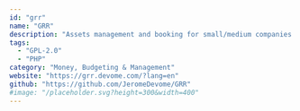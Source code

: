 ```yaml
---
id: "grr"
name: "GRR"
description: "Assets management and booking for small/medium companies."
tags:
  - "GPL-2.0"
  - "PHP"
category: "Money, Budgeting & Management"
website: "https://grr.devome.com/?lang=en"
github: "https://github.com/JeromeDevome/GRR"
#image: "/placeholder.svg?height=300&width=400"
---
```


